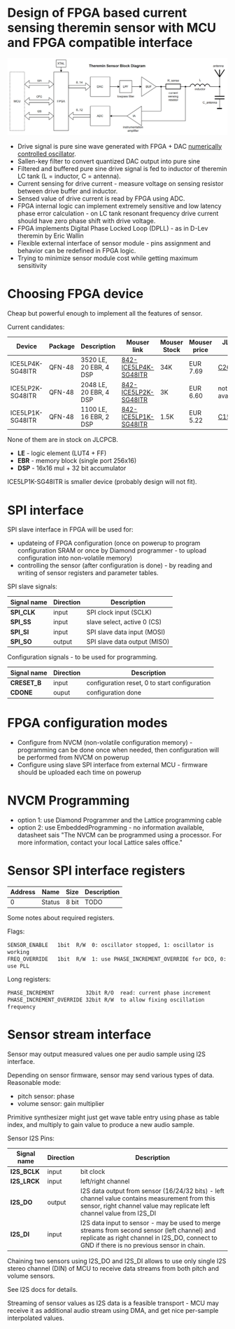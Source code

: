 Design of FPGA based current sensing theremin sensor with MCU and FPGA compatible interface
===========================================================================================

![Block Diagram](images/fpga_sensor_block_diagram.png)

* Drive signal is pure sine wave generated with FPGA + DAC [numerically controlled oscillator](https://en.wikipedia.org/wiki/Numerically_controlled_oscillator).
* Sallen-key filter to convert quantized DAC output into pure sine
* Filtered and buffered pure sine drive signal is fed to inductor of theremin LC tank (L = inductor, C = antenna).	
* Current sensing for drive current - measure voltage on sensing resistor between drive buffer and inductor.
* Sensed value of drive current is read by FPGA using ADC.
* FPGA internal logic can implement extremely sensitive and low latency phase error calculation - on LC tank resonant frequency drive current should have zero phase shift with drive voltage.
* FPGA implements Digital Phase Locked Loop (DPLL) - as in D-Lev theremin by Eric Wallin
* Flexible external interface of sensor module - pins assignment and behavior can be redefined in FPGA logic.
* Trying to minimize sensor module cost while getting maximum sensitivity

Choosing FPGA device
====================

Cheap but powerful enough to implement all the features of sensor.

Current candidates:

| Device   | Package | Description | Mouser link | Mouser Stock | Mouser price | JLCPCB link | JLCPCB price |
| ------   | ------- | ----------- | ----------- | ------------ | ------------ | ----------- | ------------ |
| ICE5LP4K-SG48ITR   | QFN-48 | 3520 LE, 20 EBR, 4 DSP | [842-ICE5LP4K-SG48ITR](https://eu.mouser.com/ProductDetail/Lattice/ICE5LP4K-SG48ITR?qs=ZwKJWZfDtNj9QagUtdRf4g%3D%3D) | 34K | EUR 7.69 | [C2651898](https://jlcpcb.com/partdetail/Lattice-ICE5LP4KSG48ITR/C2651898) | $11.63 |
| ICE5LP2K-SG48ITR   | QFN-48 | 2048 LE, 20 EBR, 4 DSP | [842-ICE5LP2K-SG48ITR](https://eu.mouser.com/ProductDetail/Lattice/ICE5LP2K-SG48ITR?qs=ZwKJWZfDtNgAWzMHJRGDug%3D%3D) | 3K | EUR 6.60 | not available | - |
| ICE5LP1K-SG48ITR   | QFN-48 | 1100 LE, 16 EBR, 2 DSP | [842-ICE5LP1K-SG48ITR](https://eu.mouser.com/ProductDetail/Lattice/ICE5LP1K-SG48ITR?qs=ZwKJWZfDtNg6punXjA%252B0Og%3D%3D) | 1.5K | EUR 5.22 | [C1550810](https://jlcpcb.com/partdetail/Lattice-ICE5LP1KSG48ITR/C1550810)  | $9.37 |

None of them are in stock on JLCPCB.

* **LE** - logic element (LUT4 + FF)
* **EBR** - memory block (single port 256x16)
* **DSP** - 16x16 mul + 32 bit accumulator

ICE5LP1K-SG48ITR is smaller device (probably design will not fit).


SPI interface
=============

SPI slave interface in FPGA will be used for:

* updateing of FPGA configuration (once on powerup to program configuration SRAM or once by Diamond programmer - to upload configuration into non-volatile memory)
* controlling the sensor (after configuration is done) - by reading and writing of sensor registers and parameter tables.

SPI slave signals:

| Signal name  | Direction | Description |
| -----------  | --------- | ----------- |
| **SPI_CLK**  | input     | SPI clock input (SCLK) |
| **SPI_SS**   | input     | slave select, active 0 (CS) |
| **SPI_SI**   | input     | SPI slave data input (MOSI) |
| **SPI_SO**   | output    | SPI slave data output (MISO) |

Configuration signals - to be used for programming.

| Signal name  | Direction | Description |
| -----------  | --------- | ----------- |
| **CRESET_B** | input     | configuration reset, 0 to start configuration |
| **CDONE**    | ouput     | configuration done |

FPGA configuration modes
========================

* Configure from NVCM (non-volatile configuration memory) - programming can be done once when needed, then configuration will be performed from NVCM on powerup
* Configure using slave SPI interface from external MCU - firmware should be uploaded each time on powerup

NVCM Programming
================

* option 1: use Diamond Programmer and the Lattice programming cable
* option 2: use EmbeddedProgramming - no information available, datasheet sais "The NVCM can be programmed using a processor. For more information, contact your local Lattice sales office."

Sensor SPI interface registers
==============================

| Address | Name   | Size  | Description                             |
| ------- | ----   | ----  | --------------------------------------- |
| 0       | Status | 8 bit | TODO                                    |

Some notes about required registers.

Flags:

    SENSOR_ENABLE   1bit  R/W  0: oscillator stopped, 1: oscillator is working
    FREQ_OVERRIDE   1bit  R/W  1: use PHASE_INCREMENT_OVERRIDE for DCO, 0: use PLL

Long registers:

    PHASE_INCREMENT          32bit R/O  read: current phase increment
    PHASE_INCREMENT_OVERRIDE 32bit R/W  to allow fixing oscillation frequency



Sensor stream interface
=======================

Sensor may output measured values one per audio sample using I2S interface.

Depending on sensor firmware, sensor may send various types of data. Reasonable mode:

* pitch sensor: phase
* volume sensor: gain multiplier

Primitive synthesizer might just get wave table entry using phase as table index, and multiply to gain value to produce a new audio sample.


Sensor I2S Pins: 

| Signal name  | Direction | Description |
| -----------  | --------- | ----------- |
| **I2S_BCLK** | input     | bit clock   |
| **I2S_LRCK** | input     | left/right channel |
| **I2S_DO**   | output    | I2S data output from sensor (16/24/32 bits) - left channel value contains measurement from this sensor, right channel value may replicate left channel value from I2S_DI |
| **I2S_DI**   | input     | I2S data input to sensor - may be used to merge streams from second sensor (left channel) and replicate as right channel in I2S_DO, connect to GND if there is no previous sensor in chain. |

Chaining two sensors using I2S_DO and I2S_DI allows to use only single I2S stereo channel (DIN) of MCU to receive data streams from both pitch and volume sensors.

See I2S docs for details.

Streaming of sensor values as I2S data is a feasible transport - MCU may receive it as additional audio stream using DMA, and get nice per-sample interpolated values.

